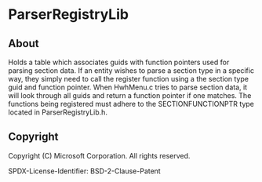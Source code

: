 # ParserRegistryLib

## About

Holds a table which associates guids with function pointers used for parsing section data.
If an entity wishes to parse a section type in a specific way, they simply need to call the register
function using a the section type guid and function pointer. When HwhMenu.c tries to parse
section data, it will look through all guids and return a function pointer if one matches.
The functions being registered must adhere to the SECTIONFUNCTIONPTR type located in
ParserRegistryLib.h.

## Copyright

Copyright (C) Microsoft Corporation. All rights reserved.

SPDX-License-Identifier: BSD-2-Clause-Patent
